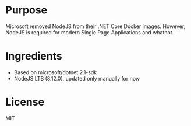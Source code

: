 # Purpose

Microsoft removed NodeJS from their .NET Core Docker images. However, NodeJS is required for modern Single Page Applications and whatnot.

# Ingredients

* Based on microsoft/dotnet:2.1-sdk
* NodeJS LTS (8.12.0), updated only manually for now

# License

MIT